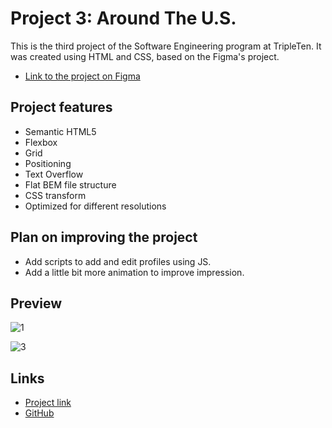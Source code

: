 # Project 3: Around The U.S.

This is the third project of the Software Engineering program at TripleTen. It was created using HTML and CSS, based on the Figma's project.

- [Link to the project on Figma](https://www.figma.com/file/ii4xxsJ0ghevUOcssTlHZv/Sprint-3%3A-Around-the-US?node-id=0%3A1)

## Project features

- Semantic HTML5
- Flexbox
- Grid
- Positioning
- Text Overflow
- Flat BEM file structure
- CSS transform
- Optimized for different resolutions

## Plan on improving the project

- Add scripts to add and edit profiles using JS.
- Add a little bit more animation to improve impression.


## Preview
![1](https://github.com/user-attachments/assets/218e468f-0699-4d74-804e-8c0df7308182)

![3](https://github.com/user-attachments/assets/e3874da3-f1dc-4842-890b-9a1cae90976e)


## Links
- [Project link](https://ievlev-alex.github.io/se_project_aroundtheus)
- [GitHub](https://github.com/ievlev-alex/se_project_aroundtheus)

